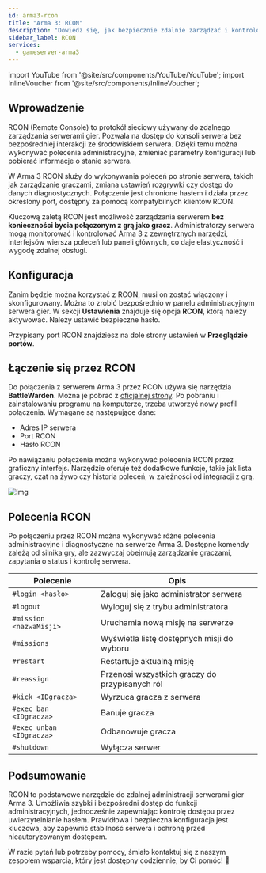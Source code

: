 ```yaml
---
id: arma3-rcon
title: "Arma 3: RCON"
description: "Dowiedz się, jak bezpiecznie zdalnie zarządzać i kontrolować serwery Arma 3 bez konieczności dołączania do gry → Sprawdź teraz"
sidebar_label: RCON
services:
  - gameserver-arma3
---
```


import YouTube from '@site/src/components/YouTube/YouTube';
import InlineVoucher from '@site/src/components/InlineVoucher';

## Wprowadzenie

RCON (Remote Console) to protokół sieciowy używany do zdalnego zarządzania serwerami gier. Pozwala na dostęp do konsoli serwera bez bezpośredniej interakcji ze środowiskiem serwera. Dzięki temu można wykonywać polecenia administracyjne, zmieniać parametry konfiguracji lub pobierać informacje o stanie serwera.

W Arma 3 RCON służy do wykonywania poleceń po stronie serwera, takich jak zarządzanie graczami, zmiana ustawień rozgrywki czy dostęp do danych diagnostycznych. Połączenie jest chronione hasłem i działa przez określony port, dostępny za pomocą kompatybilnych klientów RCON.

Kluczową zaletą RCON jest możliwość zarządzania serwerem **bez konieczności bycia połączonym z grą jako gracz**. Administratorzy serwera mogą monitorować i kontrolować Arma 3 z zewnętrznych narzędzi, interfejsów wiersza poleceń lub paneli głównych, co daje elastyczność i wygodę zdalnej obsługi.

<InlineVoucher />

## Konfiguracja

Zanim będzie można korzystać z RCON, musi on zostać włączony i skonfigurowany. Można to zrobić bezpośrednio w panelu administracyjnym serwera gier. W sekcji **Ustawienia** znajduje się opcja **RCON**, którą należy aktywować. Należy ustawić bezpieczne hasło.

Przypisany port RCON znajdziesz na dole strony ustawień w **Przeglądzie portów**.



## Łączenie się przez RCON

Do połączenia z serwerem Arma 3 przez RCON używa się narzędzia **BattleWarden**. Można je pobrać z [oficjalnej strony](https://www.battlewarden.net). Po pobraniu i zainstalowaniu programu na komputerze, trzeba utworzyć nowy profil połączenia. Wymagane są następujące dane:

- Adres IP serwera  
- Port RCON  
- Hasło RCON

Po nawiązaniu połączenia można wykonywać polecenia RCON przez graficzny interfejs. Narzędzie oferuje też dodatkowe funkcje, takie jak lista graczy, czat na żywo czy historia poleceń, w zależności od integracji z grą.

![img](https://screensaver01.zap-hosting.com/index.php/s/P9S3rx3GFWkAo3G/preview)



## Polecenia RCON

Po połączeniu przez RCON można wykonywać różne polecenia administracyjne i diagnostyczne na serwerze Arma 3. Dostępne komendy zależą od silnika gry, ale zazwyczaj obejmują zarządzanie graczami, zapytania o status i kontrolę serwera.

| Polecenie                      | Opis                                               |
|-------------------------------|---------------------------------------------------|
| `#login <hasło>`              | Zaloguj się jako administrator serwera            |
| `#logout`                    | Wyloguj się z trybu administratora                 |
| `#mission <nazwaMisji>`       | Uruchamia nową misję na serwerze                    |
| `#missions`                  | Wyświetla listę dostępnych misji do wyboru         |
| `#restart`                   | Restartuje aktualną misję                            |
| `#reassign`                  | Przenosi wszystkich graczy do przypisanych ról     |
| `#kick <IDgracza>`           | Wyrzuca gracza z serwera                             |
| `#exec ban <IDgracza>`       | Banuje gracza                                        |
| `#exec unban <IDgracza>`     | Odbanowuje gracza                                    |
| `#shutdown`                  | Wyłącza serwer                                       |



## Podsumowanie

RCON to podstawowe narzędzie do zdalnej administracji serwerami gier Arma 3. Umożliwia szybki i bezpośredni dostęp do funkcji administracyjnych, jednocześnie zapewniając kontrolę dostępu przez uwierzytelnianie hasłem. Prawidłowa i bezpieczna konfiguracja jest kluczowa, aby zapewnić stabilność serwera i ochronę przed nieautoryzowanym dostępem.

W razie pytań lub potrzeby pomocy, śmiało kontaktuj się z naszym zespołem wsparcia, który jest dostępny codziennie, by Ci pomóc! 🙂

<InlineVoucher />